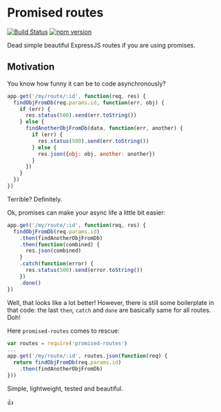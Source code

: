 # Promised routes

[![Build Status](https://travis-ci.org/milankinen/promised-routes.svg?branch=master)](https://travis-ci.org/milankinen/promised-routes)
[![npm version](https://badge.fury.io/js/promised-routes.svg)](http://badge.fury.io/js/promised-routes)

Dead simple beautiful ExpressJS routes if you are using promises.


## Motivation

You know how funny it can be to code asynchronously?

```javascript
app.get('/my/route/:id', function(req, res) {
  findObjFromDb(req.params.id, function(err, obj) {
    if (err) {
      res.status(500).send(err.toString())
    } else {
      findAnotherObjFromDb(data, function(err, another) {
        if (err) {
          res.status(500).send(err.toString())
        } else {
          res.json({obj: obj, another: another})
        }
      })
    }
  })
})
``` 

Terrible? Definitely.

Ok, promises can make your async life a little bit easier:

```javascript
app.get('/my/route/:id', function(req, res) {
  findObjFromDb(req.params.id)
    .then(findAnotherObjFromDb)
    .then(function(combined) {
      res.json(combined)
    }
    .catch(function(error) {
      res.status(500).send(error.toString())
    })
    .done()
})
```

Well, that looks like a lot better! However, there is still some boilerplate
in that code: the last `then`, `catch` and `done` are basically same for all
routes. Doh!

Here `promised-routes` comes to rescue:

```javascript
var routes = require('promised-routes')
...
app.get('/my/route/:id', routes.json(function(req) {
  return findObjFromDb(req.params.id)
    .then(findAnotherObjFromDb)       
}))
```

Simple, lightweight, tested and beautiful.

:+1:

